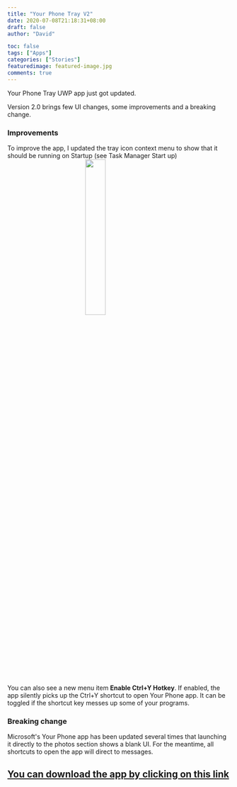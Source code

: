 ```yaml
---
title: "Your Phone Tray V2"
date: 2020-07-08T21:18:31+08:00
draft: false
author: "David"

toc: false
tags: ["Apps"]
categories: ["Stories"]
featuredimage: featured-image.jpg
comments: true
---
```


Your Phone Tray UWP app just got updated.

Version 2.0 brings few UI changes, some improvements and a breaking change.

### Improvements
To improve the app, I updated the tray icon context menu to show that it should be running on Startup (see Task Manager Start up)
<img src="/images/07-20/yourphonetray/ypt-contextmenu.png" style="display:block;margin-left:auto;margin-right:auto;width:30%;">

You can also see a new menu item <strong>Enable Ctrl+Y Hotkey</strong>. If enabled, the app silently picks up the Ctrl+Y shortcut to open Your Phone app. It can be toggled if the shortcut key messes up some of your programs.

### Breaking change
Microsoft's Your Phone app has been updated several times that launching it directly to the photos section shows a blank UI. For the meantime, all shortcuts to open the app will direct to messages.

<a href="https://bit.ly/UrPhoneTray" target="_blank"><h2>You can download the app by clicking on this link</h2></a>